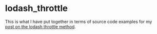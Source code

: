 # lodash\_throttle

This is what I have put together in terms of source code examples for my [post on the lodash throttle method](https://dustinpfister.github.io/2017/10/20/lodash_throttle/).


